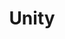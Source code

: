 ---
title: "Unity"  # 覆盖默认分组标题
has_children: true  # 声明为分组容器
nav_static: true
navigation_static: true
---
